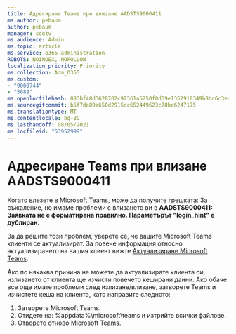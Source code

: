 ```yaml
---
title: Адресиране Teams при влизане AADSTS9000411
ms.author: pebaum
author: pebaum
manager: scotv
ms.audience: Admin
ms.topic: article
ms.service: o365-administration
ROBOTS: NOINDEX, NOFOLLOW
localization_priority: Priority
ms.collection: Adm_O365
ms.custom:
- "9000744"
- "5689"
ms.openlocfilehash: 883bf48d3628702c92361a5250f0d59e1352918349b8bc6c3eae5a948b72fc57
ms.sourcegitcommit: b5f7da89a650d2915dc652449623c78be6247175
ms.translationtype: MT
ms.contentlocale: bg-BG
ms.lasthandoff: 08/05/2021
ms.locfileid: "53952999"
---
```

# <a name="addressing-teams-sign-in-error-aadsts9000411"></a>Адресиране Teams при влизане AADSTS9000411

Когато влезете в Microsoft Teams, може да получите грешката: За съжаление, но имаме проблеми с влизането ви в **AADSTS9000411: Заявката не е форматирана правилно. Параметърът "login_hint" е дублиран.**

За да решите този проблем, уверете се, че вашите Microsoft Teams клиенти се актуализират. За повече информация относно актуализирането на вашия клиент вижте [Актуализиране Microsoft Teams](https://support.office.com/article/Update-Microsoft-Teams-535a8e4b-45f0-4f6c-8b3d-91bca7a51db1).

Ако по някаква причина не можете да актуализирате клиента си, излизането от клиента ще изчисти повечето кеширани данни. Ако обаче все още имате проблеми след излизане/влизане, затворете Teams и изчистете кеша на клиента, като направите следното:
1. Затворете Microsoft Teams.
2. Отидете на: %appdata%\microsoft\teams и изтрийте всички файлове.
3. Отворете отново Microsoft Teams.
